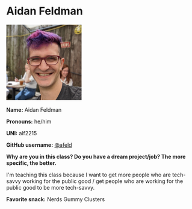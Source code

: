 # Aidan Feldman

<img src="../img/aidan.jpg" height="200"/>

**Name:** Aidan Feldman

**Pronouns:** he/him

**UNI:** alf2215

**GitHub username:** [@afeld](https://github.com/afeld)

**Why are you in this class? Do you have a dream project/job? The more specific, the better.**

I'm teaching this class because I want to get more people who are tech-savvy working for the public good / get people who are working for the public good to be more tech-savvy.

**Favorite snack:** Nerds Gummy Clusters
